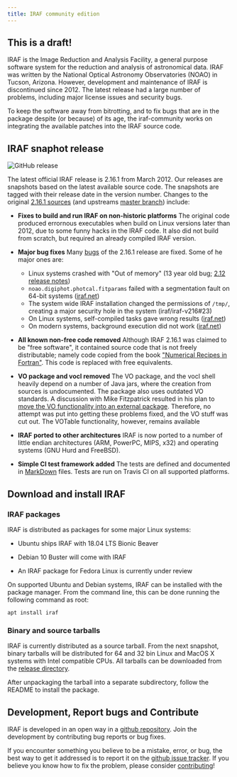 ```yaml
---
title: IRAF community edition
---
```

## This is a draft!

IRAF is the Image Reduction and Analysis Facility, a general purpose software system for the reduction and analysis of astronomical data. IRAF was written by the National Optical Astronomy Observatories (NOAO) in Tucson, Arizona. However, development and maintenance of IRAF is discontinued since 2012. The  latest release had a large number of problems, including major license issues and security bugs.

To keep the software away from  bitrotting, and to fix bugs that are in the package despite (or because) of its age, the iraf-community works on integrating the available patches into the IRAF source code.

## IRAF snaphot release

![GitHub release](https://img.shields.io/github/release/iraf-community/iraf.svg)

The latest official IRAF release is 2.16.1 from March 2012. Our releases are snapshots based on the latest available source code. The snapshots are tagged with their release date in the version number. Changes to the original [2.16.1 sources](http://iraf.noao.edu/iraf/ftp/iraf/v216/PCIX/) (and upstreams [master branch](https://github.com/iraf/iraf-v216/tree/9590f45760a4791f3305407fb51c87f1282b32be)) include:

* __Fixes to build and run IRAF on non-historic platforms__
  The original code produced errornous executables when build on Linux versions later than 2012, due to some funny hacks in the IRAF code. It also did not build from scratch, but required an already compiled IRAF version. 

* __Major bug fixes__
  Many [bugs](https://github.com/iraf/iraf-v216/issues) of the 2.16.1 release are fixed. Some of he major ones are:
   - Linux systems crashed with "Out of memory" (13 year old bug; [2.12 release notes](https://github.com/iraf/iraf-v216/blob/9590f45760a4791f3305407fb51c87f1282b32be/doc/notes.v212#L1065-L1075))
   - `noao.digiphot.photcal.fitparams` failed with a segmentation fault on 64-bit systems ([iraf.net](http://iraf.net/forum/viewtopic.php?showtopic=1467834))
   - The system wide IRAF installation changed the permissions of `/tmp/`, creating a major security hole in the system (iraf/iraf-v216#23)
   - On Linux systems, self-compiled tasks gave wrong results ([iraf.net](http://iraf.net/forum/viewtopic.php?showtopic=1467841))
   - On modern systems, background execution did not work ([iraf.net](http://iraf.net/forum/viewtopic.php?showtopic=1467431))

* __All known non-free code removed__
    Although IRAF 2.16.1 was claimed to be "free software", it contained source code that is not freely distributable; namely code copied from the book ["Numerical Recipes in Fortran"](http://numerical.recipes/). This code is replaced with free equivalents.

* __VO package and vocl removed__
    The VO package, and the vocl shell heavily depend on a number of Java jars, where the creation from sources is undocumented. The package also uses outdated VO standards. A discussion with Mike Fitzpatrick resulted in his plan to [move the VO functionality into an external package](https://github.com/iraf/iraf-v216/issues/90#issuecomment-310968834). Therefore, no attempt was put into getting these problems fixed, and the VO stuff was cut out.
    The VOTable functionality, however, remains available

* __IRAF ported to other architectures__
    IRAF is now ported to a number of little endian architectures (ARM, PowerPC, MIPS, x32) and operating systems (GNU Hurd and FreeBSD).

* __Simple CI test framework added__
    The tests are defined and documented in [MarkDown](https://github.com/olebole/iraf-v216/blob/v2.16.1%2B2018.03.10/test/README.md) files. Tests are run on Travis CI on all supported platforms.

## Download and install IRAF

### IRAF packages

IRAF is distributed as packages for some major Linux systems:

* Ubuntu ships IRAF with 18.04 LTS Bionic Beaver

* Debian 10 Buster will come with IRAF

* An IRAF package for Fedora Linux is currently under review

On supported Ubuntu and Debian systems, IRAF can be installed with the package manager. From the command line, this can be done running the following command as root:

```
apt install iraf
```

### Binary and source tarballs

IRAF is currently distributed as a source tarball. From the next snapshot, binary tarballs will be distributed for 64 and 32 bin Linux and MacOS X systems with Intel compatible CPUs. All tarballs can be downloaded from the [release directory](https://github.com/iraf-community/iraf/releases/latest/).

After unpackaging the tarball into a separate subdirectory, follow the README to install the package.

## Development, Report bugs and Contribute

IRAF is developed in an open way in a [github repository](https://github.com/iraf-community/iraf). Join the development by contributing bug reports or bug fixes.

If you encounter something you believe to be a mistake, error, or bug, the best way to get it addressed is to report it on the [github issue tracker](https://github.com/iraf-community/iraf/issues). If you believe you know how to fix the problem, please consider [contributing](https://github.com/iraf-community/iraf/pulls)!
